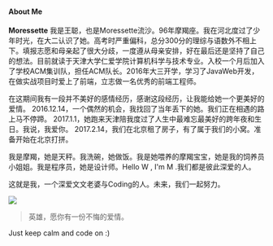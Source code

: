 #### <strong>About Me</strong>
<strong>Moressette</strong>
我是王聪，也是Moressette流沙。96年摩羯座。我在河北度过了少年时光，在大二认识了她。高考时严重偏科，总分300分的理综与语数外不相上下。填报志愿和母亲起了很大分歧，一度遵从母亲安排，好在最后还是坚持了自己的想法。目前就读于天津大学仁爱学院计算机科学与技术专业。入校一个月后加入了学校ACM集训队，担任ACM队长。2016年大三开学，学习了JavaWeb开发，在做实战项目时爱上了前端，立志做一名优秀的前端工程师。

在这期间我有一段并不美好的感情经历，感谢这段经历，让我能给她一个更美好的爱情。
2016.12.14，一个偶然的机会，我找回了当年丢下的她。我们正在相遇的路上马不停蹄。
2017.1.1，她跑来天津陪我度过了人生中最难忘最美好的跨年夜和生日。我说，我爱你。
2017.2.14，我们在北京租了房子，有了属于我们的小窝。准备开始在北京打拼。

我是摩羯，她是天秤。我洗碗，她做饭。我是她喂养的摩羯宝宝，她是我的饲养员小姐姐。我是程序员，她是设计师。Hello W , I'm M  .我们都是彼此深爱的人。

这就是我，一个深爱文文老婆与Coding的人。未来，我们一起努力。

![](http://p1.bpimg.com/567571/50bafa05fa79683a.jpg)

>英雄，愿你有一份不悔的爱情。

Just keep calm and code on  :)
